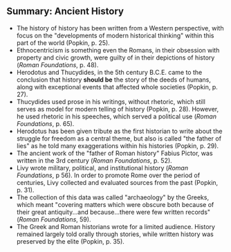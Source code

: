 ## Summary: Ancient History 

* The history of history has been written from a Western perspective, with focus on the "developments of modern historical thinking" within this part of the world (Popkin, p. 25). 
* Ethnocentricism is something even the Romans, in their obsession with property and civic growth, were guilty of in their depictions of history (*Roman Foundations*, p. 48). 
* Herodotus and Thucydides, in the 5th century B.C.E. came to the conclusion that history **should be** the story of the deeds of humans, along with exceptional events that affected whole societies (Popkin, p. 27).
* Thucydides used prose in his writings, without rhetoric, which still serves as model for modern telling of history (Popkin, p. 28). However, he used rhetoric in his speeches, which served a political use (*Roman Foundations*, p. 65). 
* Herodotus has been given tribute as the first historian to write about the struggle for freedom as a central theme, but also is called "the father of lies" as he told many exaggerations within his histories (Popkin, p. 29). 
* The ancient work of the "father of Roman history" Fabius Pictor, was written in the 3rd century (*Roman Foundations*, p. 52). 
* Livy wrote military, political, and institutional history (*Roman Foundations*, p 56). In order to promote Rome over the period of centuries, Livy collected and evaluated sources from the past (Popkin, p. 31).
* The collection of this data was called "archaeology" by the Greeks, which meant "covering matters which were obscure both because of their great antiquity...and because...there were few written records" (*Roman Foundations*, 59). 
* The Greek and Roman historians wrote for a limited audience. History remained largely told orally through stories, while written history was preserved by the elite (Popkin, p. 35). 



